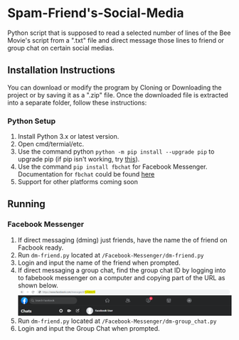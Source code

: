 # Spam-Friend's-Social-Media
Python script that is supposed to read a selected number of lines of the Bee Movie's script from a ".txt" file and direct message those lines to friend or group chat on certain social medias.

## Installation Instructions
You can download or modify the program by Cloning or Downloading the project or by saving it as a ".zip" file.
Once the downloaded file is extracted into a separate folder, follow these instructions:

### Python Setup
1. Install Python 3.x or latest version.
2. Open cmd/termial/etc.
3. Use the command python `python -m pip install --upgrade pip` to upgrade pip (if pip isn't working, try [this](https://stackoverflow.com/questions/23708898/pip-is-not-recognized-as-an-internal-or-external-command)).
4. Use the command `pip install fbchat` for Facebook Messenger. Documentation for `fbchat` could be found [here](https://fbchat.readthedocs.io)
5. Support for other platforms coming soon

## Running

### Facebook Messenger
1. If direct messaging (dming) just friends, have the name the of friend on Facbook ready.
2. Run `dm-friend.py` located at `/Facebook-Messenger/dm-friend.py`
3. Login and input the name of the friend when prompted.
1. If direct messaging a group chat, find the group chat ID by logging into to fabebook messenger on a computer and copying part of the URL as shown below.
![GC ID Image](/assets/img/GC-ID.PNG)
2. Run `dm-friend.py` located at `/Facebook-Messenger/dm-group_chat.py`
3. Login and input the Group Chat when prompted.
